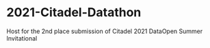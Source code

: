 # 2021-Citadel-Datathon
Host for the 2nd place submission of Citadel 2021 DataOpen Summer Invitational
